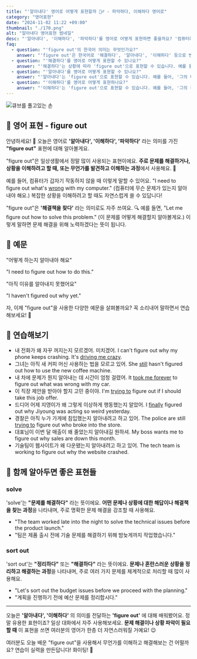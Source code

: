 ```yaml
---
title: "'알아내다' 영어로 어떻게 표현할까 🕵️‍♂️ - 파악하다, 이해하다 영어로"
category: "영어표현"
date: "2024-11-02 11:22 +09:00"
thumbnail: "./170.png"
alt: "알아내다 영어표현 썸네일"
desc: "'알아내다', '이해하다', '파악하다'를 영어로 어떻게 표현하면 좋을까요? '컴퓨터에 무슨 문제가 있는지 알아내야 해요.', '아직 이유를 알아내지 못했어요.' 등을 영어로 표현하는 법을 배워봅시다. 다양한 예문을 통해서 연습하고 본인의 표현으로 만들어 보세요."
faq:
  - question: "'figure out'의 한국어 의미는 무엇인가요?"
    answer: "'figure out'은 한국어로 '해결하다', '알아내다', '이해하다' 등으로 번역될 수 있습니다. 어떤 문제를 해결하거나 상황을 이해하는 데 도움을 줄 때 사용됩니다."
  - question: "'해결하다'를 영어로 어떻게 표현할 수 있나요?"
    answer: "'해결하다'는 상황에 따라 'figure out'으로 표현할 수 있습니다. 예를 들어, '문제를 해결하는 데 시간이 걸렸어'는 'It took me a while to figure out the problem'로 말할 수 있습니다."
  - question: "'알아내다'를 영어로 어떻게 표현할 수 있나요?"
    answer: "'알아내다'는 'figure out'으로 표현할 수 있습니다. 예를 들어, '그의 비밀을 알아내고 싶어'는 'I want to figure out his secret'로 말할 수 있습니다."
  - question: "'이해하다'를 영어로 어떻게 표현하나요?"
    answer: "'이해하다'는 'figure out'으로 표현할 수 있습니다. 예를 들어, '그의 감정을 이해하는 데 시간이 필요했어'는 'I needed some time to figure out his feelings'로 표현할 수 있습니다."
---
```


![큐브를 풀고있는 손](./170-1.jpg)

## 🌟 영어 표현 - figure out

안녕하세요! 👋 오늘은 영어로 **'알아내다', '이해하다', '파악하다'** 라는 의미를 가진 **"figure out"** 표현에 대해 알아볼게요.

"figure out"은 일상생활에서 정말 많이 사용되는 표현이에요. **주로 문제를 해결하거나, 상황을 이해하려고 할 때, 또는 무언가를 발견하고 이해하는 과정**에서 사용해요. 🤔

예를 들어, 컴퓨터가 갑자기 작동하지 않을 때 이렇게 말할 수 있어요. "I need to figure out what's [wrong](/blog/in-english/316.wrong/) with my computer." (컴퓨터에 무슨 문제가 있는지 알아내야 해요.) 복잡한 상황을 이해하려고 할 때도 자연스럽게 쓸 수 있답니다!

"figure out"은 **'해결책을 찾다'** 라는 의미로도 자주 쓰여요. 🔍 예를 들면, "Let me figure out how to solve this problem." (이 문제를 어떻게 해결할지 알아볼게요.) 이렇게 말하면 문제 해결을 위해 노력하겠다는 뜻이 됩니다.

## 📖 예문

"어떻게 하는지 알아내야 해요"

"I need to figure out how to do this."

"아직 이유를 알아내지 못했어요"

"I haven't figured out why yet."

자, 이제 "figure out"을 사용한 다양한 예문을 살펴볼까요? 꼭 소리내어 말하면서 연습해보세요! 🚀

## 💬 연습해보기

<ul data-interactive-list>
  <li data-interactive-item>
    <span data-toggler>내 전화가 왜 자꾸 꺼지는지 모르겠어. 미치겠어.</span>
    <span data-answer>I can't figure out why my phone keeps crashing. It's <a href="/blog/in-english/089.drive-someone-crazy/">driving me crazy</a>.</span>
  </li>
  <li data-interactive-item>
    <span data-toggler>그녀는 아직 새 커피 머신 사용하는 법을 모르고 있어.</span>
    <span data-answer>She <a href="/blog/in-english/254.still/">still</a> hasn't figured out how to use the new coffee machine.</span>
  </li>
  <li data-interactive-item>
    <span data-toggler>내 차에 문제가 뭔지 알아내는 데 시간이 엄청 걸렸어.</span>
    <span data-answer>It <a href="/blog/in-english/010.take-a-while/">took me forever</a> to figure out what was wrong with my car.</span>
  </li>
  <li data-interactive-item>
    <span data-toggler>이 직장 제안을 받아야 할지 고민 중이야.</span>
    <span data-answer>I'm <a href="/blog/in-english/117.try-to/">trying to</a> figure out if I should take this job offer.</span>
  </li>
  <li data-interactive-item>
    <span data-toggler>드디어 어제 지영이가 왜 그렇게 이상하게 행동했는지 알았어.</span>
    <span data-answer>I <a href="/blog/in-english/182.finally/">finally</a> figured out why Jiyoung was acting so weird yesterday.</span>
  </li>
  <li data-interactive-item>
    <span data-toggler>경찰은 아직 누가 가게에 침입했는지 알아내려고 하고 있어.</span>
    <span data-answer>The police are still <a href="/blog/in-english/117.try-to/">trying to</a> figure out who broke into the store.</span>
  </li>
  <li data-interactive-item>
    <span data-toggler>대표님이 이번 달 매출이 왜 줄었는지 알아내길 원하셔.</span>
    <span data-answer>My boss wants me to figure out why sales are down this month.</span>
  </li>
  <li data-interactive-item>
    <span data-toggler>기술팀이 웹사이트가 왜 다운됐는지 알아내려고 하고 있어.</span>
    <span data-answer>The tech team is working to figure out why the website crashed.</span>
  </li>
</ul>

## 🤝 함께 알아두면 좋은 표현들

### solve

'solve'는 **"문제를 해결하다"** 라는 뜻이에요. **어떤 문제나 상황에 대한 해답이나 해결책을 찾는 과정**을 나타내며, 주로 명확한 문제 해결을 강조할 때 사용해요.

- "The team worked late into the night to solve the technical issues before the product launch."
- "팀은 제품 출시 전에 기술 문제를 해결하기 위해 밤늦게까지 작업했습니다."

### sort out

'sort out'는 **"정리하다"** 또는 **"해결하다"** 라는 뜻이에요. **문제나 혼란스러운 상황을 정리하고 해결하는 과정**을 나타내며, 주로 여러 가지 문제를 체계적으로 처리할 때 많이 사용해요.

- "Let's sort out the budget issues before we proceed with the planning."
- "계획을 진행하기 전에 예산 문제를 정리합시다."

---

오늘은 **'알아내다', '이해하다'** 의 의미를 전달하는 **'figure out'** 에 대해 배워봤어요. 정말 유용한 표현이죠? 일상 대화에서 자주 사용해보세요. **문제 해결이나 상황 파악이 필요할 때** 이 표현을 쓰면 여러분의 영어가 한층 더 자연스러워질 거예요! 😉

여러분도 오늘 배운 "figure out"을 사용해서 무언가를 이해하고 해결해보는 건 어떨까요? 연습이 실력을 만든답니다! 화이팅! 💪
